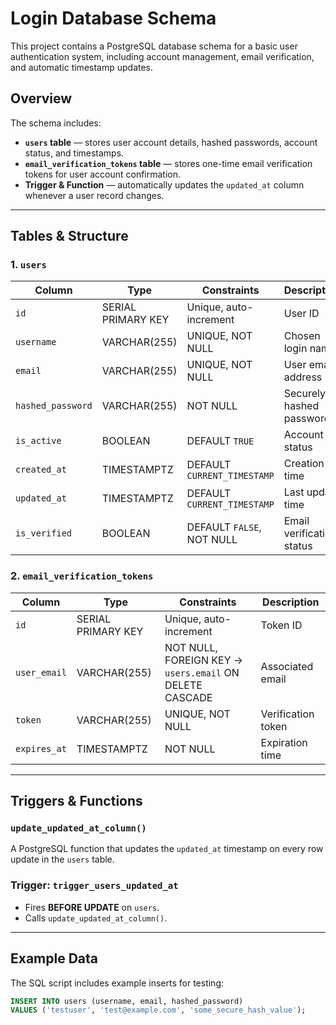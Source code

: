 # Login Database Schema

This project contains a PostgreSQL database schema for a basic user authentication system, including account management, email verification, and automatic timestamp updates.

## Overview

The schema includes:

- **`users` table** — stores user account details, hashed passwords, account status, and timestamps.
- **`email_verification_tokens` table** — stores one-time email verification tokens for user account confirmation.
- **Trigger & Function** — automatically updates the `updated_at` column whenever a user record changes.

---

## Tables & Structure

### 1. `users`
| Column         | Type                      | Constraints                                     | Description |
|----------------|---------------------------|-------------------------------------------------|-------------|
| `id`           | SERIAL PRIMARY KEY         | Unique, auto-increment                         | User ID |
| `username`     | VARCHAR(255)               | UNIQUE, NOT NULL                               | Chosen login name |
| `email`        | VARCHAR(255)               | UNIQUE, NOT NULL                               | User email address |
| `hashed_password` | VARCHAR(255)            | NOT NULL                                       | Securely hashed password |
| `is_active`    | BOOLEAN                    | DEFAULT `TRUE`                                 | Account status |
| `created_at`   | TIMESTAMPTZ                | DEFAULT `CURRENT_TIMESTAMP`                    | Creation time |
| `updated_at`   | TIMESTAMPTZ                | DEFAULT `CURRENT_TIMESTAMP`                    | Last update time |
| `is_verified`  | BOOLEAN                    | DEFAULT `FALSE`, NOT NULL                      | Email verification status |

### 2. `email_verification_tokens`
| Column         | Type            | Constraints                                     | Description |
|----------------|-----------------|-------------------------------------------------|-------------|
| `id`           | SERIAL PRIMARY KEY | Unique, auto-increment                       | Token ID |
| `user_email`   | VARCHAR(255)    | NOT NULL, FOREIGN KEY → `users.email` ON DELETE CASCADE | Associated email |
| `token`        | VARCHAR(255)    | UNIQUE, NOT NULL                               | Verification token |
| `expires_at`   | TIMESTAMPTZ     | NOT NULL                                       | Expiration time |

---

## Triggers & Functions

### `update_updated_at_column()`
A PostgreSQL function that updates the `updated_at` timestamp on every row update in the `users` table.

### Trigger: `trigger_users_updated_at`
- Fires **BEFORE UPDATE** on `users`.
- Calls `update_updated_at_column()`.

---

## Example Data

The SQL script includes example inserts for testing:
```sql
INSERT INTO users (username, email, hashed_password)
VALUES ('testuser', 'test@example.com', 'some_secure_hash_value');
